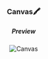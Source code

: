 <div align="center">

### Canvas🖍

##### Preview

![Canvas](https://i.postimg.cc/hv8dhfty/canvas3.gif)

</div>
